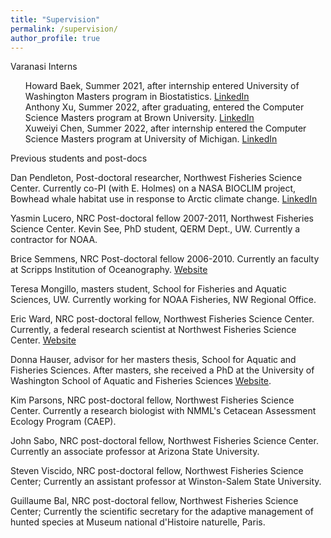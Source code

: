 ```yaml
---
title: "Supervision"
permalink: /supervision/
author_profile: true
---
```


<style>
ul {
  list-style-type: none;
}
</style>

Varanasi Interns

* Howard Baek, Summer 2021, after internship entered University of Washington Masters program in Biostatistics. [LinkedIn](https://www.linkedin.com/in/howard-baek)
* Anthony Xu, Summer 2022, after graduating, entered the Computer Science Masters program at Brown University. [LinkedIn](https://www.linkedin.com/in/anthonyxu2023)
* Xuweiyi Chen, Summer 2022, after internship entered the Computer Science Masters program at University of Michigan. [LinkedIn](https://www.linkedin.com/in/xuweiyi-chen-119493187)


Previous students and post-docs

Dan Pendleton, Post-doctoral researcher, Northwest Fisheries Science Center. Currently co-PI (with E. Holmes) on a NASA BIOCLIM project, Bowhead whale habitat use in response to Arctic climate change. [LinkedIn](https://www.linkedin.com/in/dan-pendleton)

Yasmin Lucero, NRC Post-doctoral fellow 2007-2011, Northwest Fisheries Science Center.
Kevin See, PhD student, QERM Dept., UW. Currently a contractor for NOAA.

Brice Semmens, NRC Post-doctoral fellow 2006-2010. Currently an faculty at Scripps Institution of Oceanography. [Website](https://bsemmens.scrippsprofiles.ucsd.edu/)

Teresa Mongillo, masters student, School for Fisheries and Aquatic Sciences, UW. Currently working for NOAA Fisheries, NW Regional Office.

Eric Ward, NRC post-doctoral fellow, Northwest Fisheries Science Center. Currently, a federal research scientist at Northwest Fisheries Science Center. [Website]()

Donna Hauser, advisor for her masters thesis, School for Aquatic and Fisheries Sciences. After masters, she received a PhD  at the University of Washington School of Aquatic and Fisheries Sciences [Website](https://donnahauser.wordpress.com/).

Kim Parsons, NRC post-doctoral fellow, Northwest Fisheries Science Center. Currently a research biologist with NMML's Cetacean Assessment Ecology Program (CAEP).

John Sabo, NRC post-doctoral fellow, Northwest Fisheries Science Center. Currently an associate professor at Arizona State University.

Steven Viscido, NRC post-doctoral fellow, Northwest Fisheries Science Center; Currently an assistant professor at Winston-Salem State University.

Guillaume Bal, NRC post-doctoral fellow, Northwest Fisheries Science Center; Currently the scientific secretary for the adaptive management of hunted species at Museum national d'Histoire naturelle, Paris.